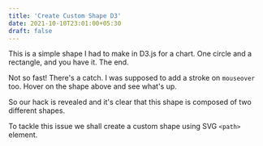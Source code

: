 ```yaml
---
title: 'Create Custom Shape D3'
date: 2021-10-10T23:01:00+05:30
draft: false
---
```


<style>
  .mace {
    fill: #FFB727;
    stroke: #FFB727; 
  }
  .mace.hovered {
    fill-opacity: 0.3;
    stroke-opacity: 0.8;
    
  }
  .mace.hovered  :not(text){
    stroke-width: 3;
  }



  .mace-empty {
    fill: transparent;
    stroke: #ccc;
    stroke-width: 2;
  }
</style>

This is a simple shape I had to make in D3.js for a chart. One circle and a rectangle, and you have it. The end.

<div id="svg-container-1"></div>

Not so fast! There's a catch. I was supposed to add a stroke on `mouseover` too. Hover on the shape above and see what's up.

So our hack is revealed and it's clear that this shape is composed of two different shapes.

To tackle this issue we shall create a custom shape using SVG `<path>` element.

<div id="svg-container-2"></div>

<script src="https://cdnjs.cloudflare.com/ajax/libs/d3/7.1.1/d3.min.js" integrity="sha512-COTaPOlz12cG4fSfcBsxZsjauBAyldqp+8FQUM/dZHm+ts/jR4AFoJhCqxy8K10Jrf3pojfsbq7fAPTb1XaVkg==" crossorigin="anonymous" referrerpolicy="no-referrer"></script>
<script src="/js/d3-custom-shape.js"></script>
